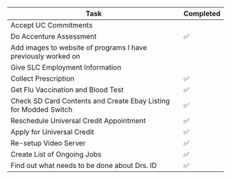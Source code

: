 
| Task                                                             | Completed |
| ---------------------------------------------------------------- | --------- |
| Accept UC Commitments                                            |           |
| Do Accenture Assessment                                          | ✅         |
| Add images to website of programs I have previously worked on    |           |
| Give SLC Employment Information                                  |           |
| Collect Prescription                                             | ✅         |
| Get Flu Vaccination and Blood Test                               | ✅         |
| Check SD Card Contents and Create Ebay Listing for Modded Switch | ✅         |
| Reschedule Universal Credit Appointment                          | ✅         |
| Apply for Universal Credit                                       | ✅         |
| Re-setup Video Server                                            | ✅         |
| Create List of Ongoing Jobs                                      | ✅         |
| Find out what needs to be done about Drs. ID                     | ✅         |

